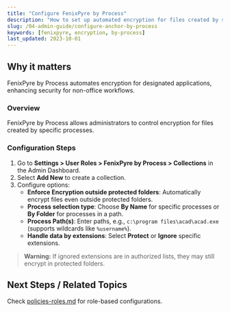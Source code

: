 ```yaml
---
title: "Configure FenixPyre by Process"
description: "How to set up automated encryption for files created by specific applications."
slug: /04-admin-guide/configure-anchor-by-process
keywords: [fenixpyre, encryption, by-process]
last_updated: 2023-10-01
---
```


## Why it matters
FenixPyre by Process automates encryption for designated applications, enhancing security for non-office workflows.

### Overview
FenixPyre by Process allows administrators to control encryption for files created by specific processes.

### Configuration Steps
1. Go to **Settings > User Roles > FenixPyre by Process > Collections** in the Admin Dashboard.
2. Select **Add New** to create a collection.
3. Configure options:
   - **Enforce Encryption outside protected folders**: Automatically encrypt files even outside protected folders.
   - **Process selection type**: Choose **By Name** for specific processes or **By Folder** for processes in a path.
   - **Process Path(s)**: Enter paths, e.g., `c:\program files\acad\acad.exe` (supports wildcards like `%username%`).
   - **Handle data by extensions**: Select **Protect** or **Ignore** specific extensions.

> **Warning:** If ignored extensions are in authorized lists, they may still encrypt in protected folders.

## Next Steps / Related Topics
Check [policies-roles.md](/02-core-concepts/policies-roles) for role-based configurations.
